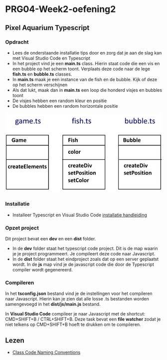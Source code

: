 # PRG04-Week2-oefening2

## Pixel Aquarium Typescript

### Opdracht

- Lees de onderstaande installatie tips door en zorg dat je aan de slag kan met Visual Studio Code en Typescript
- In het project vind je een **main.ts** class. Hierin staat code die een vis en een bubble op het scherm toont. Verplaats deze code naar de lege **fish.ts** en **bubble.ts** classes.
- In **main.ts** maak je een instance van de fish en de bubble. Kijk of deze op het scherm verschijnen
- Als dat lukt, maak dan in **main.ts** een loop die honderd visjes en bubbles toont
- De visjes hebben een random kleur en positie
- De bubbles hebben een random horizontale positie

![UML](uml.png?raw=true "UML")

### Installatie

- Installeer Typescript en Visual Studio Code [installatie handleiding](https://github.com/HR-CMGT/PRG04-Week0)

### Opzet project

Dit project bevat een **dev** en een **dist** folder. 

- In de **dev** folder staat het typescript code project. Dit is de map waarin je je project programmeert. Je compileert deze code naar Javascript.
- In de **dist** folder staat het eindproject zoals dat op een server geplaatst wordt. In de **js** map vind je de javascript code die door de Typescript compiler wordt gegenereerd.

### Compileren

In het **tsconfig.json** bestand vind je de instellingen voor het compileren naar Javascript. Hierin kan je zien dat alle losse .ts bestanden worden samengevoegd in het **dist/js/main.js** bestand.

In **Visual Studio Code** compileer je naar Javascript met de shortcut: CMD+SHIFT+B / CTRL+SHIFT+B. Deze task bevat een **file watcher** zodat je niet telkens op CMD+SHIFT+B hoeft te drukken om te compileren.

## Lezen

- [Class Code Naming Conventions](https://dev.to/mohitrajput987/coding-best-practices-part-1-naming-conventions--class-designing-principles)

